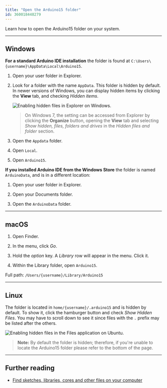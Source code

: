 ```yaml
---
title: "Open the Arduino15 folder"
id: 360018448279
---
```


Learn how to open the Arduino15 folder on your system.

---

## Windows

**For a standard Arduino IDE installation** the folder is found at `C:\Users\{username}\AppData\Local\Arduino15`.

1. Open your user folder in Explorer.

2. Look for a folder with the name `AppData`. This folder is hidden by default. In newer versions of Windows, you can display hidden items by clicking the **View** tab, and checking _Hidden items_.

   ![Enabling hidden files in Explorer on Windows.](img/windows-hidden-files.png)

   > On Windows 7, the setting can be accessed from Explorer by clicking the **Organize** button, opening the **View** tab and selecting _Show hidden, files, folders and drives_ in the _Hidden files and folder_ section.

3. Open the `Appdata` folder.

4. Open `Local`.

5. Open `Arduino15`.

**If you installed Arduino IDE from the Windows Store** the folder is named `ArduinoData`, and is in a different location:

1. Open your user folder in Explorer.

2. Open your Documents folder.

3. Open the `ArduinoData` folder.

---

## macOS

1. Open Finder.

2. In the menu, click _Go_.

3. Hold the _option_ key. A _Library_ row will appear in the menu. Click it.

4. Within the Library folder, open `Arduino15`.

Full path: `/Users/{username}/Library/Arduino15`

---

## Linux

The folder is located in `home/{username}/.arduino15` and is hidden by default. To show it, click the hamburger button and check _Show Hidden Files_. You may have to scroll down to see it since files with the `.` prefix may be listed after the others.

![Enabling hidden files in the Files application on Ubuntu.](img/ubuntu-files-hidden.png)

> **Note:** By default the folder is hidden; therefore, if you're unable to locate the Arduino15 folder please refer to the bottom of the page.

---

## Further reading

* [Find sketches, libraries, cores and other files on your computer](https://support.arduino.cc/hc/en-us/articles/4411202655634)
